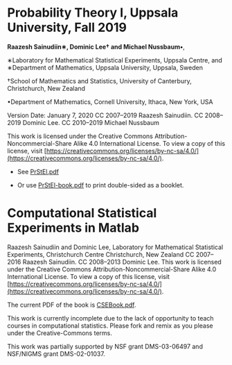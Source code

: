 Probability Theory I, Uppsala University, Fall 2019
========================================

**Raazesh Sainudiin∗, Dominic Lee† and Michael Nussbaum•**,

∗Laboratory for Mathematical Statistical Experiments, Uppsala Centre, and ∗Department of Mathematics, Uppsala University, Uppsala, Sweden

†School of Mathematics and Statistics, University of Canterbury, Christchurch, New Zealand 

•Department of Mathematics, Cornell University, Ithaca, New York, USA

Version Date: January 7, 2020
CC 2007–2019 Raazesh Sainudiin. CC 2008–2019 Dominic Lee. CC 2010–2019 Michael Nussbaum

This work is licensed under the Creative Commons Attribution-Noncommercial-Share Alike 4.0
International License. To view a copy of this license, visit
[https://creativecommons.org/licenses/by-nc-sa/4.0/](https://creativecommons.org/licenses/by-nc-sa/4.0/).


- See [PrStEl.pdf](https://github.com/lamastex/computational-statistical-experiments/raw/master/matlab/csebook/PrStEl.pdf)

- Or use [PrStEl-book.pdf](https://github.com/lamastex/computational-statistical-experiments/raw/master/matlab/csebook/PrStEl-book.pdf) to print double-sided as a booklet.


Computational Statistical Experiments in Matlab
===============================================


Raazesh Sainudiin and Dominic Lee,
Laboratory for Mathematical Statistical Experiments, Christchurch Centre
Christchurch, New Zealand
CC 2007–2016 Raazesh Sainudiin. CC 2008–2013 Dominic Lee.
This work is licensed under the Creative Commons Attribution-Noncommercial-Share Alike 4.0
International License. To view a copy of this license, visit
[https://creativecommons.org/licenses/by-nc-sa/4.0/](https://creativecommons.org/licenses/by-nc-sa/4.0/).

The current PDF of the book is [CSEBook.pdf](CSEBook.pdf).

This work is currently incomplete due to the lack of opportunity to teach courses in computational statistics.
Please fork and remix as you please under the Creative-Commons terms.

This work was partially supported by NSF grant DMS-03-06497 and NSF/NIGMS grant DMS-02-01037.


